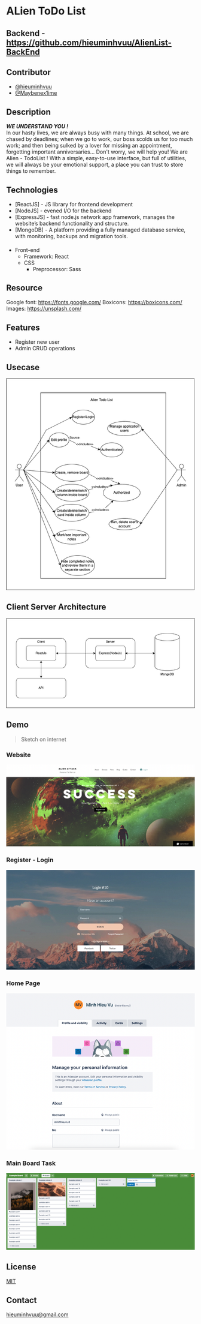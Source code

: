 # ALien ToDo List
## Backend - https://github.com/hieuminhvuu/AlienList-BackEnd

## Contributor

-   [@hieuminhvuu](https://www.github.com/hieuminhvuu)
-   [@Maybenex1ime](https://github.com/Maybenex1ime)

## Description

**_WE UNDERSTAND YOU ! <br/>_**
In our hasty lives, we are always busy with many things. At school, we are chased by deadlines; when we go to work, our boss scolds us for too much work; and then being sulked by a lover for missing an appointment, forgetting important anniversaries...
Don't worry, we will help you! We are Alien - TodoList ! With a simple, easy-to-use interface, but full of utilities, we will always be your emotional support, a place you can trust to store things to remember.

## Technologies

-   [ReactJS] - JS library for frontend development
-   [NodeJS] - evened I/O for the backend
-   [ExpressJS] - fast node.js network app framework, manages the website’s backend functionality and structure.
-   [MongoDB] - A platform providing a fully managed database service, with monitoring, backups and migration tools.

####

-   Front-end
    -   Framework: React
    -   CSS
        -   Preprocessor: Sass

## Resource

Google font: https://fonts.google.com/
Boxicons: https://boxicons.com/
Images: https://unsplash.com/

## Features

-   Register new user
-   Admin CRUD operations

## Usecase

![image](./public/img/Usecase.png)

## Client Server Architecture

![image](./public/img/Client_server_architecture.png)

## Demo

> Sketch on internet

### Website

![image](./public/img/Website.png)

### Register - Login

![image](./public/img/Login.png)

### Home Page

![image](./public/img/Homepage.png)

### Main Board Task

![image](./public/img/Main%20board.png)

## License

[MIT](https://choosealicense.com/licenses/mit/)

## Contact

hieuminhvuu@gmail.com
